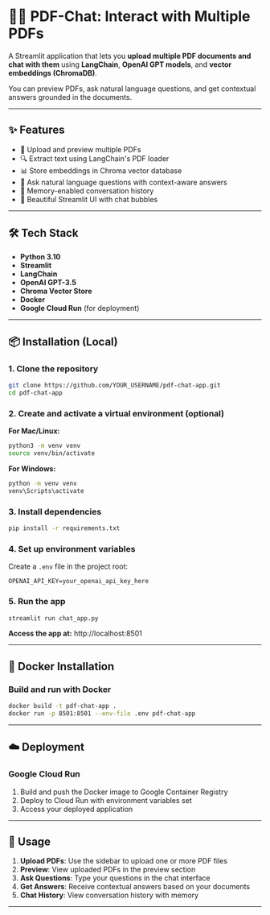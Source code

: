 # 🦜🔗 PDF-Chat: Interact with Multiple PDFs

A Streamlit application that lets you **upload multiple PDF documents and chat with them** using **LangChain**, **OpenAI GPT models**, and **vector embeddings (ChromaDB)**.

You can preview PDFs, ask natural language questions, and get contextual answers grounded in the documents.

---

## ✨ Features

- 📂 Upload and preview multiple PDFs
- 🔍 Extract text using LangChain's PDF loader
- 📊 Store embeddings in Chroma vector database
- 💬 Ask natural language questions with context-aware answers
- 🧠 Memory-enabled conversation history
- 🎨 Beautiful Streamlit UI with chat bubbles

---

## 🛠️ Tech Stack

- **Python 3.10**
- **Streamlit**
- **LangChain**
- **OpenAI GPT-3.5**
- **Chroma Vector Store**
- **Docker**
- **Google Cloud Run** (for deployment)

---

## 📦 Installation (Local)

### 1. Clone the repository
```bash
git clone https://github.com/YOUR_USERNAME/pdf-chat-app.git
cd pdf-chat-app
```

### 2. Create and activate a virtual environment (optional)

**For Mac/Linux:**
```bash
python3 -m venv venv
source venv/bin/activate
```

**For Windows:**
```bash
python -m venv venv
venv\Scripts\activate
```

### 3. Install dependencies
```bash
pip install -r requirements.txt
```

### 4. Set up environment variables
Create a `.env` file in the project root:
```env
OPENAI_API_KEY=your_openai_api_key_here
```

### 5. Run the app
```bash
streamlit run chat_app.py
```

**Access the app at:** http://localhost:8501

---

## 🐳 Docker Installation

### Build and run with Docker
```bash
docker build -t pdf-chat-app .
docker run -p 8501:8501 --env-file .env pdf-chat-app
```

---

## ☁️ Deployment

### Google Cloud Run
1. Build and push the Docker image to Google Container Registry
2. Deploy to Cloud Run with environment variables set
3. Access your deployed application

---

## 🚀 Usage

1. **Upload PDFs**: Use the sidebar to upload one or more PDF files
2. **Preview**: View uploaded PDFs in the preview section
3. **Ask Questions**: Type your questions in the chat interface
4. **Get Answers**: Receive contextual answers based on your documents
5. **Chat History**: View conversation history with memory

---
